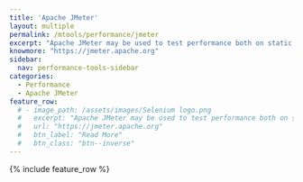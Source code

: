 ```yaml
---
title: 'Apache JMeter'
layout: multiple
permalink: /mtools/performance/jmeter
excerpt: "Apache JMeter may be used to test performance both on static and dynamic resources, Web dynamic applications."
knowmore: "https://jmeter.apache.org"
sidebar:
  nav: performance-tools-sidebar
categories:
  - Performance
  - Apache JMeter
feature_row:
  # - image_path: /assets/images/Selenium logo.png
  #   excerpt: "Apache JMeter may be used to test performance both on static and dynamic resources, Web dynamic applications."
  #   url: "https://jmeter.apache.org"
  #   btn_label: "Read More"
  #   btn_class: "btn--inverse"  
---
```

{% include feature_row %}